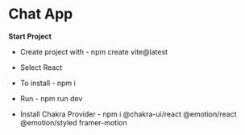 # Chat App

**Start Project**

* Create project with - npm create vite@latest

* Select React

* To install - npm i

* Run - npm run dev

* Install Chakra Provider - npm i @chakra-ui/react @emotion/react @emotion/styled framer-motion

